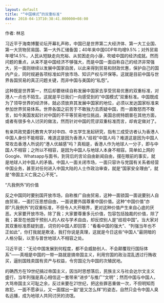 ```yaml
---
layout: default
title: "“中国模式”的双重标准"
date: 2018-04-13T10:38:41.000000+08:00
---
```


作者: 林忌

习近平于海南博鳌论坛开幕礼声称，中国已是世界第二大经济体、第一大工业国、第一大货物贸易国、第一大外汇储备国；40年来中国GDP年均增9.5%；对外贸易年增14.5%，人民从短缺走向充裕、从贫困走向小康，吹嘘中国的经济成就。然而问题的重点，从来不是中国经济不够强大，而是中国一面自称自己的经济非常强大，另一面则继续以发展中国家自居，以此来得到贸易和财政优惠，保护自己的国内产业，同时规避各项标准如开放市场、知识产权与环保等。这就是目前中国与世界各国贸易的真正问题关键，而非中国与美国的“私怨”。

这种既是世界第一，然后却要继续自称发展中国家去享受贸易优惠的双重标准，对港人一点也不陌生。这就是平日我们一向感受到的“中国模式”双重标准。中国既成为了领导世界的经济体，就必须放弃其发展中国家的地位，必须以发达国家标准来参加世界贸易体系。世界各国之前苦于不敢独力去质疑中国，而一直敢怒而不敢言，如今美国发起针对中国的不平等贸易地位挑战，美国总统特朗普在其他方面，或者有很多令人讨厌的做法，然而针对中国的荒谬双重标准而言，却肯定做对了。

有亲共政党委托教育大学对中四、中五学生发起研究，指有三成受访者认为香港人中国人身份不能相容，难道这是因为香港人“歧视”中国人吗？难道这是因为中国人常攻击香港人所说的“港人优越感”吗？真相是，香港人作为地球人一分子，即与中国人不相容；之所以不相容，是因为中国人与地球人本身不相容。简单如上网的Google、Whatsapp与面书，到背后的言论自由新闻自由，摆在眼前的事实，就是地球人对中国人的矛盾。中国人一面关闭市场，一面只容许与党国有关系者经营中国业务，甚至对任何进入中国大陆的人士作政治审查，就是“国家安全理由”，就是“帝国主义亡我之心不死”。

“凡我例外”的价值

反之中国同时要别国开放市场，自称推广自由贸易，这种一面锁国一面说要别人自由贸易，一面打压思想自由，一面说要外国尊重中国价值。这种“中国价值”亦即“凡我例外”的双重标准，不但令人大开眼界，更对这种价值产生来自心底的厌恶。大家要开放市场，除了我；大家要尊重多元价值，包容包括独裁的价值，除了我；甚至在他国干预别人的人权与学术自由，却反控别人是“歧视中国”。当大家对其双重标准质疑到底，词穷的中国人即回答：“看看中国的强大”、“列强当年也不正如此”，你打我就是欺凌，我打你说是真理，这就是今日这些“中国人”最阴暗的人格分裂，以至与普世地球人不相容之处。

习近平说：“无论中国发展到何程度，都不会威胁别人、不会颠覆现行国际体系”——真相是中国的一带一路就是搞帝国主义，利用穷国的政治混乱透过行贿收买，逼别国贱卖国有资产与权益，令穷国沦为中国的次殖民地。

的确西方在19世纪搞过帝国主义，因当时思想落后，民族主义与社会达尔文主义盛行，当年列强是真心相信这一套带来“进步”与推广“文明”；然而中国与中国人，大骂帝国主义可耻之余，反过来要在21世纪，把这些罪恶重做一次，不但明知而故犯，一面不愿承认，又一面摆出一副“是又怎么样”的姿态，自然只会令中国人臭名远播，成为地球人共同讨厌的流氓。

